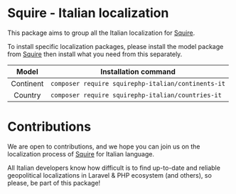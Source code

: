 # Squire - Italian localization

This package aims to group all the Italian localization for [Squire].

To install specific localization packages, please install the model package from
[Squire] then install what you need from this separately.

|   Model   | Installation command                               |
|:---------:|----------------------------------------------------|
| Continent | `composer require squirephp-italian/continents-it` |
|  Country  | `composer require squirephp-italian/countries-it`  |

# Contributions

We are open to contributions, and we hope you can join us on the localization process
of [Squire] for Italian language.

All Italian developers know how difficult is to find up-to-date and reliable 
geopolitical localizations in Laravel & PHP ecosystem (and others), so please, be
part of this package!

[Squire]: https://github.com/squirephp/squire
